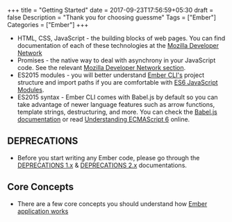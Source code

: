+++
    title = "Getting Started"
    date = 2017-09-23T17:56:59+05:30
    draft = false
    Description = "Thank you for choosing guessme"
    Tags = ["Ember"]
    Categories = ["Ember"]
+++

- HTML, CSS, JavaScript - the building blocks of web pages. You can find documentation of each of these technologies at the
[Mozilla Developer Network](https://developer.mozilla.org/en-US/docs/Web "_blank")
- Promises - the native way to deal with asynchrony in your JavaScript code. See the relevant [Mozilla Developer Network section](https://developer.mozilla.org/en-US/docs/Web/JavaScript/Reference/Global_Objects/Promise).
- ES2015 modules - you will better understand [Ember CLI's](https://ember-cli.com/) project structure and import paths if you are comfortable with [ES6 JavaScript Modules](http://jsmodules.io/).
- ES2015 syntax - Ember CLI comes with Babel.js by default so you can take advantage of newer language features such as arrow functions, template strings, destructuring, and more. You can check the [Babel.js documentation](https://babeljs.io/docs/learn-es2015/) or read [Understanding ECMAScript 6](https://leanpub.com/understandinges6/read) online.

## DEPRECATIONS

- Before you start writing any Ember code, please go through the [DEPRECATIONS 1.x](http://emberjs.com/deprecations/v1.x/) & [DEPRECATIONS 2.x](http://emberjs.com/deprecations/v2.x/) documentations.

## Core Concepts

-  There are a few core concepts you should understand how [Ember application works](https://guides.emberjs.com/v2.8.0/getting-started/core-concepts/)